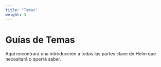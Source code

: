```yaml
---
title: "Temas"
weight: 3
---
```


# Guías de Temas

Aquí encontrará una introducción a todas las partes clave de Helm que necesitará
o querrá saber.
